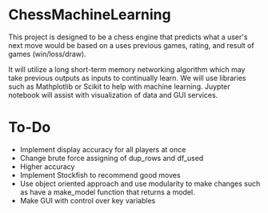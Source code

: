 # ChessMachineLearning
This project is designed to be a chess engine that predicts what a user's next move would be based on a uses previous games, rating, and result of games (win/loss/draw).

It will utilize a long short-term memory networking algorithm which may take previous outputs as inputs to continually learn. We will use libraries such as Mathplotlib or Scikit to help with machine learning. Juypter notebook will assist with visualization of data and GUI services.

# To-Do
* Implement display accuracy for all players at once  
* Change brute force assigning of dup_rows and df_used  
* Higher accuracy  
* Implement Stockfish to recommend good moves   
* Use object oriented approach and use modularity to make changes such as have a make_model function that returns a model.  
* Make GUI with control over key variables

